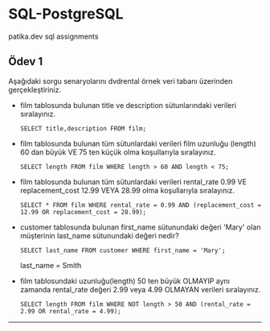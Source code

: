 # SQL-PostgreSQL
patika.dev sql assignments


## Ödev 1
Aşağıdaki sorgu senaryolarını dvdrental örnek veri tabanı üzerinden gerçekleştiriniz.


- film tablosunda bulunan title ve description sütunlarındaki verileri sıralayınız.

  `SELECT title,description FROM film;`
  
- film tablosunda bulunan tüm sütunlardaki verileri film uzunluğu (length) 60 dan büyük VE 75 ten küçük olma koşullarıyla sıralayınız.

  `SELECT length FROM film WHERE length > 60 AND length < 75;`
  
- film tablosunda bulunan tüm sütunlardaki verileri rental_rate 0.99 VE replacement_cost 12.99 VEYA 28.99 olma koşullarıyla sıralayınız.

  `SELECT * FROM film WHERE rental_rate = 0.99 AND (replacement_cost = 12.99 OR replacement_cost = 28.99);`
  
- customer tablosunda bulunan first_name sütunundaki değeri 'Mary' olan müşterinin last_name sütunundaki değeri nedir?

  `SELECT last_name FROM customer WHERE first_name = 'Mary';`
  
  last_name = Smith

- film tablosundaki uzunluğu(length) 50 ten büyük OLMAYIP aynı zamanda rental_rate değeri 2.99 veya 4.99 OLMAYAN verileri sıralayınız.

  `SELECT length FROM film WHERE NOT length > 50 AND (rental_rate = 2.99 OR rental_rate = 4.99);`
  
---
  
  
